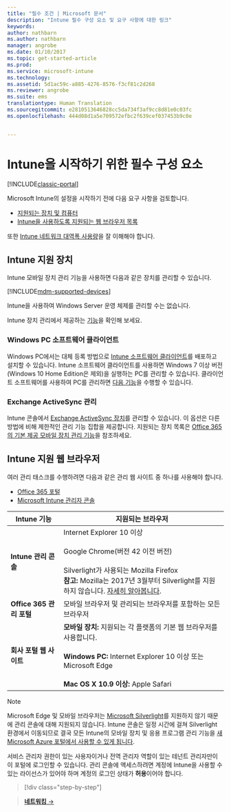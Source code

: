 ```yaml
---
title: "필수 조건 | Microsoft 문서"
description: "Intune 필수 구성 요소 및 요구 사항에 대한 링크"
keywords: 
author: nathbarn
ms.author: nathbarn
manager: angrobe
ms.date: 01/10/2017
ms.topic: get-started-article
ms.prod: 
ms.service: microsoft-intune
ms.technology: 
ms.assetid: 5d1ac59c-a885-4276-8576-f3cf81c2d268
ms.reviewer: angrobe
ms.suite: ems
translationtype: Human Translation
ms.sourcegitcommit: e2810513646828cc5da734f3af9cc8d81e0c03fc
ms.openlocfilehash: 444d08d1a5e709572efbc2f639cef037453b9c0e


---
```


# <a name="prerequisites-to-getting-started-with-intune"></a>Intune을 시작하기 위한 필수 구성 요소

[!INCLUDE[classic-portal](../includes/classic-portal.md)]

Microsoft Intune의 설정을 시작하기 전에 다음 요구 사항을 검토합니다.

- [지원되는 장치 및 컴퓨터](#intune-supported-devices)
- [Intune을 사용하도록 지원되는 웹 브라우저 목록](#intune-supported-web-browsers)

또한 [Intune 네트워크 대역폭 사용량](network-bandwidth-use.md)을 잘 이해해야 합니다.

## <a name="intune-supported-devices"></a>Intune 지원 장치

Intune 모바일 장치 관리 기능을 사용하면 다음과 같은 장치를 관리할 수 있습니다.

[!INCLUDE[mdm-supported-devices](../includes/mdm-supported-devices.md)]

Intune을 사용하여 Windows Server 운영 체제를 관리할 수는 없습니다.

Intune 장치 관리에서 제공하는 [기능](mobile-device-management-capabilities-in-microsoft-intune.md)을 확인해 보세요.

### <a name="windows-pc-software-client"></a>Windows PC 소프트웨어 클라이언트

Windows PC에서는 대체 등록 방법으로 [Intune 소프트웨어 클라이언트](/intune/deploy-use/manage-windows-pcs-with-microsoft-intune)를 배포하고 설치할 수 있습니다. Intune 소프트웨어 클라이언트를 사용하면 Windows 7 이상 버전(Windows 10 Home Edition은 제외)을 실행하는 PC를 관리할 수 있습니다. 클라이언트 소프트웨어를 사용하여 PC를 관리하면 [다음 기능](windows-pc-management-capabilities-in-microsoft-intune.md)을 수행할 수 있습니다.

### <a name="exchange-activesync-management"></a>Exchange ActiveSync 관리

Intune 콘솔에서 [Exchange ActiveSync 장치](/intune/deploy-use/mobile-device-management-with-exchange-activesync-and-microsoft-intune)를 관리할 수 있습니다. 이 옵션은 다른 방법에 비해 제한적인 관리 기능 집합을 제공합니다. 지원되는 장치 목록은 [Office 365의 기본 제공 모바일 장치 관리 기능](https://support.office.com/article/Capabilities-of-built-in-Mobile-Device-Management-for-Office-365-a1da44e5-7475-4992-be91-9ccec25905b0)을 참조하세요.

## <a name="intune-supported-web-browsers"></a>Intune 지원 웹 브라우저

여러 관리 태스크를 수행하려면 다음과 같은 관리 웹 사이트 중 하나를 사용해야 합니다.

- [Office 365 포털](http://go.microsoft.com/fwlink/p/?LinkId=698854)
- [Microsoft Intune 관리자 콘솔](https://admin.manage.microsoft.com/)

|Intune 기능 |지원되는 브라우저|
|---------|---------|
|**Intune 관리 콘솔**     |  Internet Explorer 10 이상<br /><br />Google Chrome(버전 42 이전 버전)<br /><br />Silverlight가 사용되는 Mozilla Firefox<br />**참고:** Mozilla는 2017년 3월부터 Silverlight를 지원하지 않습니다. [자세히 알아봅니다](https://go.microsoft.com/fwlink/?linkid=836872). |
|**Office 365 관리 포털**     |모바일 브라우저 및 관리되는 브라우저를 포함하는 모든 브라우저  |
|**회사 포털 웹 사이트**     |**모바일 장치:** 지원되는 각 플랫폼의 기본 웹 브라우저를 사용합니다.   <br /><br />**Windows PC:** Internet Explorer 10 이상 또는 Microsoft Edge<br /><br />**Mac OS X 10.9 이상:** Apple Safari    |

> [!Note]
> Microsoft Edge 및 모바일 브라우저는 [Microsoft Silverlight](https://msdn.microsoft.com/en-us/library/cc838158(v=vs.95).aspx)를 지원하지 않기 때문에 관리 콘솔에 대해 지원되지 않습니다. Intune 콘솔은 일정 시간에 걸쳐 Silverlight 환경에서 이동되므로 결국 모든 Intune의 모바일 장치 및 응용 프로그램 관리 기능을 [새 Microsoft Azure 포털에서 사용할 수 있게 됩니다](https://blogs.technet.microsoft.com/enterprisemobility/2015/11/17/enhancing-managed-mobile-productivity/).


서비스 관리자 권한이 있는 사용자이거나 전역 관리자 역할이 있는 테넌트 관리자만이 이 포털에 로그인할 수 있습니다. 관리 콘솔에 액세스하려면 계정에 Intune을 사용할 수 있는 라이선스가 있어야 하며 계정의 로그인 상태가 **허용**이어야 합니다.

>[!div class="step-by-step"]

>[**네트워킹** &rarr;](network-bandwidth-use.md)  



<!--HONumber=Jan17_HO2-->


